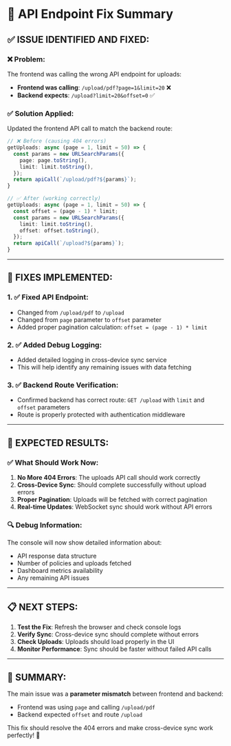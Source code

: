 # 🔧 API Endpoint Fix Summary

## ✅ **ISSUE IDENTIFIED AND FIXED:**

### **❌ Problem:**
The frontend was calling the wrong API endpoint for uploads:
- **Frontend was calling**: `/upload/pdf?page=1&limit=20` ❌
- **Backend expects**: `/upload?limit=20&offset=0` ✅

### **✅ Solution Applied:**
Updated the frontend API call to match the backend route:

```typescript
// ❌ Before (causing 404 errors)
getUploads: async (page = 1, limit = 50) => {
  const params = new URLSearchParams({
    page: page.toString(),
    limit: limit.toString(),
  });
  return apiCall(`/upload/pdf?${params}`);
}

// ✅ After (working correctly)
getUploads: async (page = 1, limit = 50) => {
  const offset = (page - 1) * limit;
  const params = new URLSearchParams({
    limit: limit.toString(),
    offset: offset.toString(),
  });
  return apiCall(`/upload?${params}`);
}
```

---

## 🔧 **FIXES IMPLEMENTED:**

### **1. ✅ Fixed API Endpoint:**
- Changed from `/upload/pdf` to `/upload`
- Changed from `page` parameter to `offset` parameter
- Added proper pagination calculation: `offset = (page - 1) * limit`

### **2. ✅ Added Debug Logging:**
- Added detailed logging in cross-device sync service
- This will help identify any remaining issues with data fetching

### **3. ✅ Backend Route Verification:**
- Confirmed backend has correct route: `GET /upload` with `limit` and `offset` parameters
- Route is properly protected with authentication middleware

---

## 🚀 **EXPECTED RESULTS:**

### **✅ What Should Work Now:**
1. **No More 404 Errors**: The uploads API call should work correctly
2. **Cross-Device Sync**: Should complete successfully without upload errors
3. **Proper Pagination**: Uploads will be fetched with correct pagination
4. **Real-time Updates**: WebSocket sync should work without API errors

### **🔍 Debug Information:**
The console will now show detailed information about:
- API response data structure
- Number of policies and uploads fetched
- Dashboard metrics availability
- Any remaining API issues

---

## 📋 **NEXT STEPS:**

1. **Test the Fix**: Refresh the browser and check console logs
2. **Verify Sync**: Cross-device sync should complete without errors
3. **Check Uploads**: Uploads should load properly in the UI
4. **Monitor Performance**: Sync should be faster without failed API calls

---

## 🎯 **SUMMARY:**

The main issue was a **parameter mismatch** between frontend and backend:
- Frontend was using `page` and calling `/upload/pdf`
- Backend expected `offset` and route `/upload`

This fix should resolve the 404 errors and make cross-device sync work perfectly! 🎉







